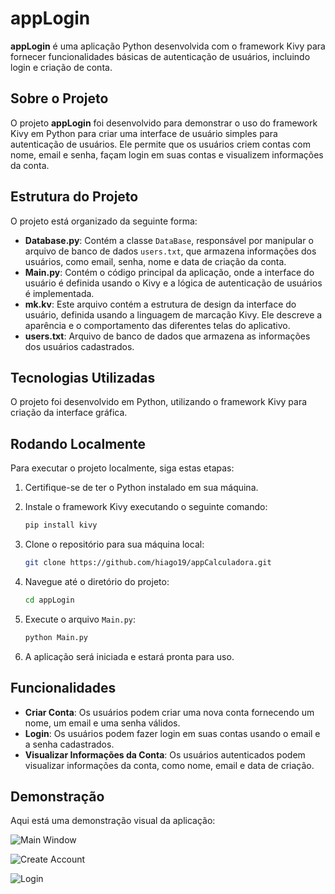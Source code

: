 # appLogin

**appLogin** é uma aplicação Python desenvolvida com o framework Kivy para fornecer funcionalidades básicas de autenticação de usuários, incluindo login e criação de conta.

## Sobre o Projeto

O projeto **appLogin** foi desenvolvido para demonstrar o uso do framework Kivy em Python para criar uma interface de usuário simples para autenticação de usuários. Ele permite que os usuários criem contas com nome, email e senha, façam login em suas contas e visualizem informações da conta.

## Estrutura do Projeto

O projeto está organizado da seguinte forma:

- **Database.py**: Contém a classe `DataBase`, responsável por manipular o arquivo de banco de dados `users.txt`, que armazena informações dos usuários, como email, senha, nome e data de criação da conta.
- **Main.py**: Contém o código principal da aplicação, onde a interface do usuário é definida usando o Kivy e a lógica de autenticação de usuários é implementada.
- **mk.kv**: Este arquivo contém a estrutura de design da interface do usuário, definida usando a linguagem de marcação Kivy. Ele descreve a aparência e o comportamento das diferentes telas do aplicativo.
- **users.txt**: Arquivo de banco de dados que armazena as informações dos usuários cadastrados.

## Tecnologias Utilizadas

O projeto foi desenvolvido em Python, utilizando o framework Kivy para criação da interface gráfica.

## Rodando Localmente

Para executar o projeto localmente, siga estas etapas:

1. Certifique-se de ter o Python instalado em sua máquina.

2. Instale o framework Kivy executando o seguinte comando:

   ```bash
   pip install kivy
   ```

3. Clone o repositório para sua máquina local:

   ```bash
   git clone https://github.com/hiago19/appCalculadora.git
   ```

4. Navegue até o diretório do projeto:

   ```bash
   cd appLogin
   ```

5. Execute o arquivo `Main.py`:

   ```bash
   python Main.py
   ```

6. A aplicação será iniciada e estará pronta para uso.

## Funcionalidades

- **Criar Conta**: Os usuários podem criar uma nova conta fornecendo um nome, um email e uma senha válidos.
- **Login**: Os usuários podem fazer login em suas contas usando o email e a senha cadastrados.
- **Visualizar Informações da Conta**: Os usuários autenticados podem visualizar informações da conta, como nome, email e data de criação.

## Demonstração

Aqui está uma demonstração visual da aplicação:

![Main Window](https://github.com/hiago19/appLogin/assets/81202387/d803af29-4462-42d6-a938-5534f5cf620b)



![Create Account](https://github.com/hiago19/appLogin/assets/81202387/58e0aca4-3f52-45eb-bf88-b1525fb3c487)


![Login](https://github.com/hiago19/appLogin/assets/81202387/7e73a48f-b840-47ff-b7f2-3f6f7ad3b052)
